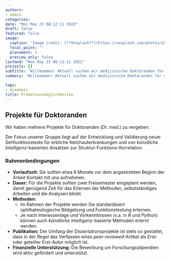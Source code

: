 ```yaml
---
authors:
- admin
categories:
date: "Mon May 23 08:12:11 2022"
draft: false
featured: false
image:
  caption: 'Image credit: [**Unsplash**](https://unsplash.com/photos/z54zUmYA9f8)'
  focal_point: ""
  placement: 2
  preview_only: false
lastmod: "Mon May 23 08:12:11 2022"
projects: []
subtitle: "Willkommen! Aktuell suchen wir medizinische Doktoranden für multiple Projekte." 
summary: "Willkommen! Aktuell suchen wir medizinische Doktoranden für multiple Projekte."

tags:
- Academic
title: Promotionsmöglichkeiten
---
```


## Projekte für Doktoranden

Wir haben mehrere Projekte für Doktoranden (*Dr. med.*) zu vergeben.

Der Fokus unserer Gruppe liegt auf der Entwicklung und Validierung neuer Sehfunktionstests für erbliche Netzhauterkrankungen und von *künstliche Intelligenz*-basierten Ansätzen zur Struktur-Funktions-Korrelation.

### Rahmenbedingungen

* **Vorlaufzeit:** Sie sollten etwa 6 Monate vor dem angestrebten Beginn der Arbeit Kontakt mit uns aufnehmen.
* **Dauer:** Für die Projekte sollten zwei Freisemester eingeplant werden, damit genügend Zeit für das Erlernen der Methoden, selbstständiges Arbeiten und die Analysen bleibt.
* **Methoden:**
  + Im Rahmen der Projekte werden Sie standardisiert ophthalmologische Bildgebung und Funktionstestung erlernen.
  + Je nach Interessenlage und Vorkenntnissen (v.a. in *R* und *Python*) können auch *künstliche Intelligenz*-basierte Methoden erlernt werden.
* **Publikation:** Der Umfang der Dissertationsprojekte ist stets so gestaltet, dass in der Regel das Verfassen eines *peer-reviewed*-Artikel als Erst- oder geteilter Erst-Autor möglich ist.
* **Finanzielle Unterstützung:** Die Bewerbung um Forschungsstipendien wird aktiv gefördert und unterstützt.



